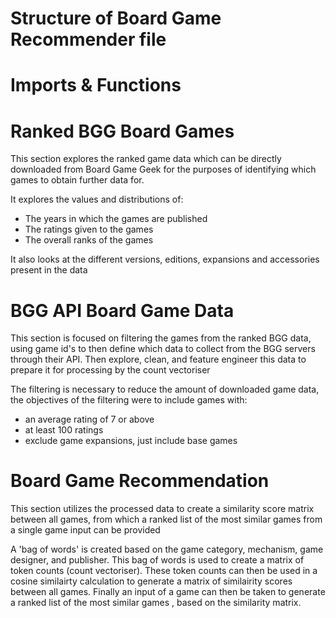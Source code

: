 # Structure of Board Game Recommender file

# Imports & Functions

# Ranked BGG Board Games
This section explores the ranked game data which can be directly downloaded from Board Game Geek for the purposes of identifying which games to obtain further data for.

It explores the values and distributions of:
- The years in which the games are published
- The ratings given to the games
- The overall ranks of the games

It also looks at the different versions, editions, expansions and accessories present in the data

# BGG API Board Game Data
This section is focused on filtering the games from the ranked BGG data, using game id's to then define which data to collect from the BGG servers through their API. 
Then explore, clean, and feature engineer this data to prepare it for processing by the count vectoriser

The filtering is necessary to reduce the amount of downloaded game data, the objectives of the filtering were to include games with:
- an average rating of 7 or above
- at least 100 ratings
- exclude game expansions, just include base games

# Board Game Recommendation
This section utilizes the processed data to create a similarity score matrix between all games, from which a ranked list of the most similar games from a single game input can be provided

A 'bag of words' is created based on the game category, mechanism, game designer, and publisher.
This bag of words is used to create a matrix of token counts (count vectoriser).
These token counts can then be used in a cosine similairty calculation to generate a matrix of similairity scores between all games.
Finally an input of a game can then be taken to generate a ranked list of the most similar games , based on the similarity matrix.
